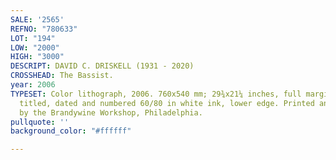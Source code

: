 ```yaml
---
SALE: '2565'
REFNO: "780633"
LOT: "194"
LOW: "2000"
HIGH: "3000"
DESCRIPT: DAVID C. DRISKELL (1931 - 2020)
CROSSHEAD: The Bassist.
year: 2006
TYPESET: Color lithograph, 2006. 760x540 mm; 29¾x21¼ inches, full margins. Signed,
  titled, dated and numbered 60/80 in white ink, lower edge. Printed and published
  by the Brandywine Workshop, Philadelphia.
pullquote: ''
background_color: "#ffffff"

---
```

